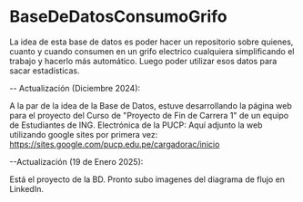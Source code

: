 # BaseDeDatosConsumoGrifo

La idea de esta base de datos es poder hacer un repositorio sobre quienes, cuanto y cuando consumen en un grifo electrico cualquiera simplificando el trabajo y hacerlo más automático.
Luego poder utilizar esos datos para sacar estadísticas. 

-- Actualización (Diciembre 2024):

A la par de la idea de la Base de Datos, estuve desarrollando la página web para el proyecto del Curso de "Proyecto de Fin de Carrera 1" de un equipo de Estudiantes de ING. Electrónica de la PUCP: 
Aquí adjunto la web utilizando google sites por primera vez: https://sites.google.com/pucp.edu.pe/cargadorac/inicio

--Actualización (19 de Enero 2025):

Está el proyecto de la BD. Pronto subo imagenes del diagrama de flujo en LinkedIn.
